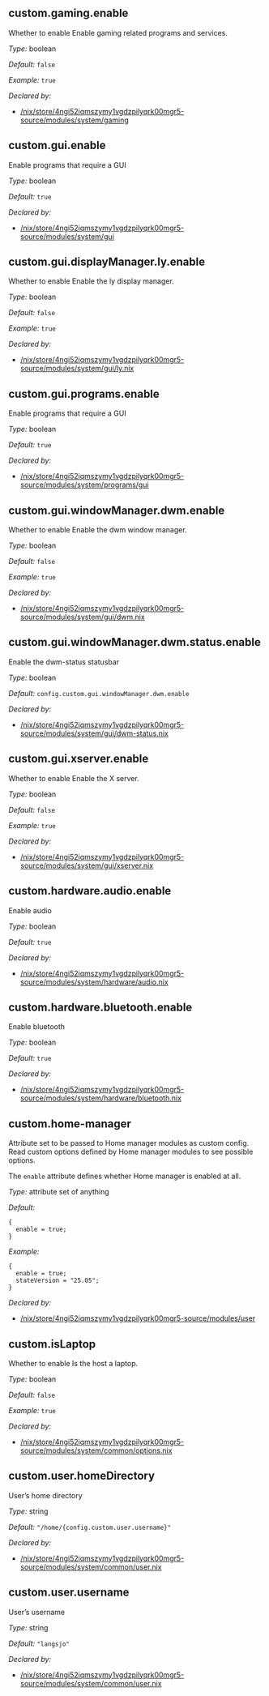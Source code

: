 ## custom\.gaming\.enable

Whether to enable Enable gaming related programs and services\.



*Type:*
boolean



*Default:*
` false `



*Example:*
` true `

*Declared by:*
 - [/nix/store/4ngi52iqmszymy1vgdzpilyqrk00mgr5-source/modules/system/gaming](file:///nix/store/4ngi52iqmszymy1vgdzpilyqrk00mgr5-source/modules/system/gaming)



## custom\.gui\.enable



Enable programs that require a GUI



*Type:*
boolean



*Default:*
` true `

*Declared by:*
 - [/nix/store/4ngi52iqmszymy1vgdzpilyqrk00mgr5-source/modules/system/gui](file:///nix/store/4ngi52iqmszymy1vgdzpilyqrk00mgr5-source/modules/system/gui)



## custom\.gui\.displayManager\.ly\.enable



Whether to enable Enable the ly display manager\.



*Type:*
boolean



*Default:*
` false `



*Example:*
` true `

*Declared by:*
 - [/nix/store/4ngi52iqmszymy1vgdzpilyqrk00mgr5-source/modules/system/gui/ly\.nix](file:///nix/store/4ngi52iqmszymy1vgdzpilyqrk00mgr5-source/modules/system/gui/ly.nix)



## custom\.gui\.programs\.enable



Enable programs that require a GUI



*Type:*
boolean



*Default:*
` true `

*Declared by:*
 - [/nix/store/4ngi52iqmszymy1vgdzpilyqrk00mgr5-source/modules/system/programs/gui](file:///nix/store/4ngi52iqmszymy1vgdzpilyqrk00mgr5-source/modules/system/programs/gui)



## custom\.gui\.windowManager\.dwm\.enable



Whether to enable Enable the dwm window manager\.



*Type:*
boolean



*Default:*
` false `



*Example:*
` true `

*Declared by:*
 - [/nix/store/4ngi52iqmszymy1vgdzpilyqrk00mgr5-source/modules/system/gui/dwm\.nix](file:///nix/store/4ngi52iqmszymy1vgdzpilyqrk00mgr5-source/modules/system/gui/dwm.nix)



## custom\.gui\.windowManager\.dwm\.status\.enable



Enable the dwm-status statusbar



*Type:*
boolean



*Default:*
` config.custom.gui.windowManager.dwm.enable `

*Declared by:*
 - [/nix/store/4ngi52iqmszymy1vgdzpilyqrk00mgr5-source/modules/system/gui/dwm-status\.nix](file:///nix/store/4ngi52iqmszymy1vgdzpilyqrk00mgr5-source/modules/system/gui/dwm-status.nix)



## custom\.gui\.xserver\.enable



Whether to enable Enable the X server\.



*Type:*
boolean



*Default:*
` false `



*Example:*
` true `

*Declared by:*
 - [/nix/store/4ngi52iqmszymy1vgdzpilyqrk00mgr5-source/modules/system/gui/xserver\.nix](file:///nix/store/4ngi52iqmszymy1vgdzpilyqrk00mgr5-source/modules/system/gui/xserver.nix)



## custom\.hardware\.audio\.enable



Enable audio



*Type:*
boolean



*Default:*
` true `

*Declared by:*
 - [/nix/store/4ngi52iqmszymy1vgdzpilyqrk00mgr5-source/modules/system/hardware/audio\.nix](file:///nix/store/4ngi52iqmszymy1vgdzpilyqrk00mgr5-source/modules/system/hardware/audio.nix)



## custom\.hardware\.bluetooth\.enable



Enable bluetooth



*Type:*
boolean



*Default:*
` true `

*Declared by:*
 - [/nix/store/4ngi52iqmszymy1vgdzpilyqrk00mgr5-source/modules/system/hardware/bluetooth\.nix](file:///nix/store/4ngi52iqmszymy1vgdzpilyqrk00mgr5-source/modules/system/hardware/bluetooth.nix)



## custom\.home-manager



Attribute set to be passed to Home manager modules as custom config\.
Read custom options defined by Home manager modules to see possible options\.

The ` enable ` attribute defines whether Home manager is enabled at all\.



*Type:*
attribute set of anything



*Default:*

```
{
  enable = true;
}
```



*Example:*

```
{
  enable = true;
  stateVersion = "25.05";
}
```

*Declared by:*
 - [/nix/store/4ngi52iqmszymy1vgdzpilyqrk00mgr5-source/modules/user](file:///nix/store/4ngi52iqmszymy1vgdzpilyqrk00mgr5-source/modules/user)



## custom\.isLaptop



Whether to enable Is the host a laptop\.



*Type:*
boolean



*Default:*
` false `



*Example:*
` true `

*Declared by:*
 - [/nix/store/4ngi52iqmszymy1vgdzpilyqrk00mgr5-source/modules/system/common/options\.nix](file:///nix/store/4ngi52iqmszymy1vgdzpilyqrk00mgr5-source/modules/system/common/options.nix)



## custom\.user\.homeDirectory



User’s home directory



*Type:*
string



*Default:*
` "/home/{config.custom.user.username}" `

*Declared by:*
 - [/nix/store/4ngi52iqmszymy1vgdzpilyqrk00mgr5-source/modules/system/common/user\.nix](file:///nix/store/4ngi52iqmszymy1vgdzpilyqrk00mgr5-source/modules/system/common/user.nix)



## custom\.user\.username



User’s username



*Type:*
string



*Default:*
` "langsjo" `

*Declared by:*
 - [/nix/store/4ngi52iqmszymy1vgdzpilyqrk00mgr5-source/modules/system/common/user\.nix](file:///nix/store/4ngi52iqmszymy1vgdzpilyqrk00mgr5-source/modules/system/common/user.nix)


